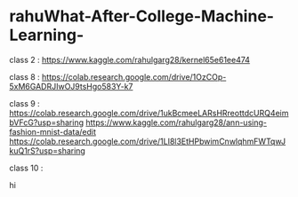 # rahuWhat-After-College-Machine-Learning-

class 2 : https://www.kaggle.com/rahulgarg28/kernel65e61ee474

class 8 :  https://colab.research.google.com/drive/1OzCOp-5xM6GADRJIwOJ9tsHgo583Y-k7

class 9 :  
https://colab.research.google.com/drive/1ukBcmeeLARsHRreottdcURQ4eimbVFcG?usp=sharing
https://www.kaggle.com/rahulgarg28/ann-using-fashion-mnist-data/edit
https://colab.research.google.com/drive/1LI8l3EtHPbwimCnwlqhmFWTqwJkuQ1rS?usp=sharing

class 10 : 

hi
